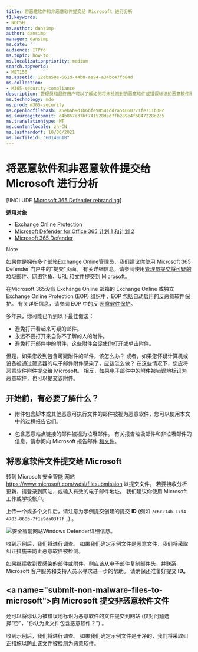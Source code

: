 ```yaml
---
title: 将恶意软件和非恶意软件提交给 Microsoft 进行分析
f1.keywords:
- NOCSH
ms.author: dansimp
author: dansimp
manager: dansimp
ms.date: ''
audience: ITPro
ms.topic: how-to
ms.localizationpriority: medium
search.appverid:
- MET150
ms.assetid: 12eba50e-661d-44b8-ae94-a34bc47fb84d
ms.collection:
- M365-security-compliance
description: 管理员和最终用户可以了解如何将未检测到的恶意软件或错误标识的恶意软件附件提交给 Microsoft 进行分析。
ms.technology: mdo
ms.prod: m365-security
ms.openlocfilehash: a5ebab9d1b6bfe98541dd7a54660771fe711b38c
ms.sourcegitcommit: d4b867e37bf741528ded7fb289e4f6847228d2c5
ms.translationtype: MT
ms.contentlocale: zh-CN
ms.lasthandoff: 10/06/2021
ms.locfileid: "60149618"
---
```

# <a name="submit-malware-and-non-malware-to-microsoft-for-analysis"></a>将恶意软件和非恶意软件提交给 Microsoft 进行分析

[!INCLUDE [Microsoft 365 Defender rebranding](../includes/microsoft-defender-for-office.md)]

**适用对象**
- [Exchange Online Protection](exchange-online-protection-overview.md)
- [Microsoft Defender for Office 365 计划 1 和计划 2](defender-for-office-365.md)
- [Microsoft 365 Defender](../defender/microsoft-365-defender.md)

> [!NOTE]
> 如果你是拥有多个邮箱Exchange Online管理员，我们建议你使用 Microsoft 365 Defender 门户中的"提交"页面。  有关详细信息，请参阅使用[管理员提交将可疑的垃圾邮件、网络钓鱼、URL 和文件提交到 Microsoft。](admin-submission.md)

在Microsoft 365没有 Exchange Online 邮箱的 Exchange Online 或独立 Exchange Online Protection (EOP) 组织中，EOP 包括自动启用的反恶意软件保护。 有关详细信息，请参阅 EOP 中的反 [恶意软件保护](anti-malware-protection.md)。

多年来，你可能已听到以下最佳做法：

- 避免打开看起来可疑的邮件。
- 永远不要打开来自你不了解的人的附件。
- 避免打开邮件中的附件，这些附件会促使你打开或单击附件。

但是，如果您收到包含可疑附件的邮件，该怎么办？ 或者，如果您怀疑计算机或设备被通过筛选器的电子邮件附件感染了，应该怎么做？ 在这些情况下，您应将恶意软件附件提交给 Microsoft。 相反，如果电子邮件中的附件被错误地标识为恶意软件，也可以提交该附件。

## <a name="what-do-you-need-to-know-before-you-begin"></a>开始前，有必要了解什么？

- 附件包含脚本或其他恶意可执行文件的邮件被视为恶意软件，您可以使用本文中的过程报告它们。

- 包含恶意站点链接的邮件被视为垃圾邮件。 有关报告垃圾邮件和非垃圾邮件的信息，请参阅向 Microsoft 报告邮件 [和文件](report-junk-email-messages-to-microsoft.md)。

## <a name="submit-malware-files-to-microsoft"></a>将恶意软件文件提交给 Microsoft

转到 Microsoft 安全智能 网站 <https://www.microsoft.com/wdsi/filesubmission> 以提交文件。 若要接收分析更新，请登录到网站，或输入有效的电子邮件地址。 我们建议你使用 Microsoft 工作或学校帐户。

上传一个或多个文件后，请注意为示例提交创建的提交 **ID** (例如 `7c6c214b-17d4-4703-860b-7f1e9da03f7f` ，) 。

![安全智能网站Windows Defender详细信息。](../../media/EOP-Malware-Protection-Center.png)

收到示例后，我们将进行调查。 如果我们确定示例文件是恶意文件，我们将采取纠正措施来防止恶意软件被检测。

如果继续收到受感染的邮件或附件，则应该从电子邮件复制邮件头，并联系 Microsoft 客户服务和支持人员以寻求进一步的帮助。 请确保还准备好提交 **ID。**

## <a name="submit-non-malware-files-to-microsoft&quot;></a>向 Microsoft 提交非恶意软件文件

还可以将你认为被错误地标识为恶意软件的文件提交到网站 (仅对问题选择&quot;否&quot;，&quot;你认为此文件包含恶意软件？") 。 

收到示例后，我们将进行调查。 如果我们确定示例文件是干净的，我们将采取纠正措施以防止该文件被检测为恶意软件。
